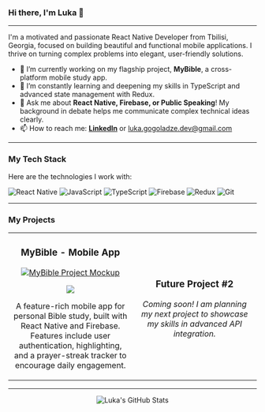 ### Hi there, I'm Luka 👋

---

I'm a motivated and passionate React Native Developer from Tbilisi, Georgia, focused on building beautiful and functional mobile applications. I thrive on turning complex problems into elegant, user-friendly solutions.

* 🔭 I’m currently working on my flagship project, **MyBible**, a cross-platform mobile study app.
* 🌱 I’m constantly learning and deepening my skills in TypeScript and advanced state management with Redux.
* 💬 Ask me about **React Native, Firebase, or Public Speaking**! My background in debate helps me communicate complex technical ideas clearly.
* 📫 How to reach me: [**LinkedIn**](https://www.linkedin.com/in/luka-gogoladze-dev/) or luka.gogoladze.dev@gmail.com

---

### **My Tech Stack**

Here are the technologies I work with:

![React Native](https://img.shields.io/badge/React%20Native-20232A?style=for-the-badge&logo=react&logoColor=61DAFB)
![JavaScript](https://img.shields.io/badge/JavaScript-F7DF1E?style=for-the-badge&logo=javascript&logoColor=black)
![TypeScript](https://img.shields.io/badge/TypeScript-007ACC?style=for-the-badge&logo=typescript&logoColor=white)
![Firebase](https://img.shields.io/badge/Firebase-FFCA28?style=for-the-badge&logo=firebase&logoColor=black)
![Redux](https://img.shields.io/badge/Redux-593D88?style=for-the-badge&logo=redux&logoColor=white)
![Git](https://img.shields.io/badge/GIT-E44C30?style=for-the-badge&logo=git&logoColor=white)

---

### **My Projects**

<table>
<tr>
<td width="50%">
<h3 align="center">MyBible - Mobile App</h3>
<div align="center">
<a href="[LINK_TO_YOUR_MYBIBLE_REPO]" target="_blank"><img src="[LINK_TO_YOUR_MOCKUP_IMAGE]" alt="MyBible Project Mockup"></a>
<p>
<a href="[LINK_TO_YOUR_MYBIBLE_REPO]" target="_blank">
<img src="https://img.shields.io/badge/CHECK_IT_OUT-20232A?style=for-the-badge">
</a>
</p>
<p>A feature-rich mobile app for personal Bible study, built with React Native and Firebase. Features include user authentication, highlighting, and a prayer-streak tracker to encourage daily engagement.</p>
</div>
</td>
<td width="50%">
<h3 align="center">Future Project #2</h3>
<div align="center">
<p><em>Coming soon! I am planning my next project to showcase my skills in advanced API integration.</em></p>
</div>
</td>
</tr>
</table>

---
<div align="center">

![Luka's GitHub Stats](https://github-readme-stats.vercel.app/api?username=YOUR_USERNAME&show_icons=true&theme=radical)

</div>
